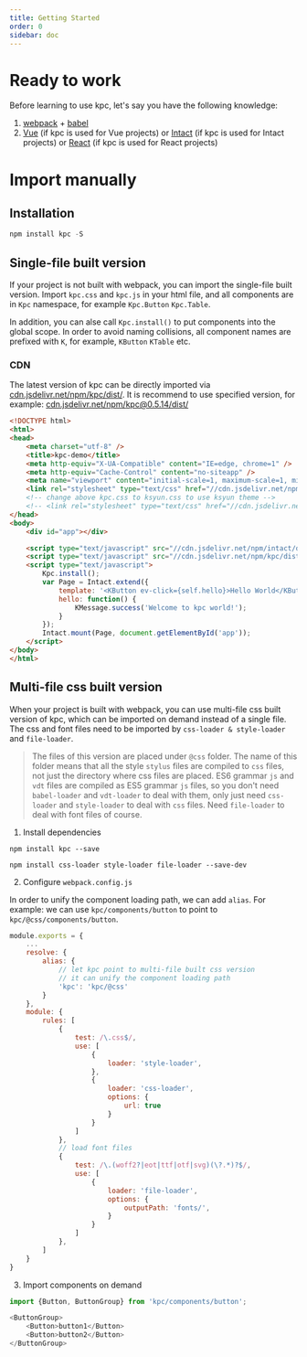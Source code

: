 ```yaml
---
title: Getting Started 
order: 0
sidebar: doc
---
```


# Ready to work

Before learning to use kpc, let's say you have the following knowledge:

1. [webpack][1] + [babel][2]
2. [Vue][3] (if kpc is used for Vue projects) or [Intact][4] (if kpc is used for Intact projects) 
or [React][7] (if kpc is used for React projects)

# Import manually

## Installation

```js
npm install kpc -S
```

## Single-file built version

If your project is not built with webpack, you can import the single-file built version. Import 
`kpc.css` and `kpc.js` in your html file, and all components are in `Kpc` namespace, for example
`Kpc.Button` `Kpc.Table`.

In addition, you can alse call `Kpc.install()` to put components into the global scope. In order 
to avoid naming collisions, all component names are prefixed with `K`, for example, `KButton` 
`KTable` etc.

### CDN

The latest version of kpc can be directly imported via [cdn.jsdelivr.net/npm/kpc/dist/](https://cdn.jsdelivr.net/npm/kpc/dist/).
It is recommend to use specified version, for example: [cdn.jsdelivr.net/npm/kpc@0.5.14/dist/](https://cdn.jsdelivr.net/npm/kpc@0.5.14/dist/)

```html
<!DOCTYPE html>
<html>
<head>
    <meta charset="utf-8" />
    <title>kpc-demo</title>
    <meta http-equiv="X-UA-Compatible" content="IE=edge, chrome=1" />
    <meta http-equiv="Cache-Control" content="no-siteapp" />
    <meta name="viewport" content="initial-scale=1, maximum-scale=1, minimum-scale=1, user-scalable=no" />
    <link rel="stylesheet" type="text/css" href="//cdn.jsdelivr.net/npm/kpc/dist/kpc.css" />
    <!-- change above kpc.css to ksyun.css to use ksyun theme -->
    <!-- <link rel="stylesheet" type="text/css" href="//cdn.jsdelivr.net/npm/kpc/dist/ksyun.css" /> -->
</head>
<body>
    <div id="app"></div>

    <script type="text/javascript" src="//cdn.jsdelivr.net/npm/intact/dist/intact.min.js"></script>
    <script type="text/javascript" src="//cdn.jsdelivr.net/npm/kpc/dist/kpc.min.js"></script>
    <script type="text/javascript">
        Kpc.install();
        var Page = Intact.extend({
            template: '<KButton ev-click={self.hello}>Hello World</KButton>',
            hello: function() {
                KMessage.success('Welcome to kpc world!');
            }
        });
        Intact.mount(Page, document.getElementById('app'));
    </script>
</body>
</html>
```

## Multi-file css built version

When your project is built with webpack, you can use multi-file css built version of kpc, which 
can be imported on demand instead of a single file. The css and font files need to be imported 
by `css-loader & style-loader` and `file-loader`.

> The files of this version are placed under `@css` folder. The name of this folder means that all 
> the style `stylus` files are compiled to `css` files, not just the directory where css files are placed. 
> ES6 grammar `js` and `vdt` files are compiled as ES5 grammar `js` files, so you don't need `babel-loader` 
> and `vdt-loader` to deal with them, only just need `css-loader` and `style-loader` to deal with 
> `css` files. Need `file-loader` to deal with font files of course.

1. Install dependencies

```shell
npm install kpc --save

npm install css-loader style-loader file-loader --save-dev
```

2. Configure `webpack.config.js`

In order to unify the component loading path, we can add `alias`. For example: we can use `kpc/components/button` 
to point to `kpc/@css/components/button`.

```js
module.exports = {
    ...
    resolve: {
        alias: {
            // let kpc point to multi-file built css version
            // it can unify the component loading path
            'kpc': 'kpc/@css'
        }
    },
    module: {
        rules: [
            {
                test: /\.css$/,
                use: [
                    {
                        loader: 'style-loader',
                    },
                    {
                        loader: 'css-loader',
                        options: {
                            url: true
                        }
                    }
                ]
            },
            // load font files
            {
                test: /\.(woff2?|eot|ttf|otf|svg)(\?.*)?$/,
                use: [
                    {
                        loader: 'file-loader',
                        options: {
                            outputPath: 'fonts/',
                        }
                    }
                ]
            },
        ]
    }
}
```

3. Import components on demand

```js
import {Button, ButtonGroup} from 'kpc/components/button';

<ButtonGroup>
    <Button>button1</Button>
    <Button>button2</Button>
</ButtonGroup>
```


[1]: https://webpack.js.org/
[2]: https://babeljs.io/
[3]: https://cn.vuejs.org/index.html
[4]: http://javey.github.io/intact/
[5]: http://yeoman.io/
[6]: ../theme/
[7]: https://reactjs.org/
